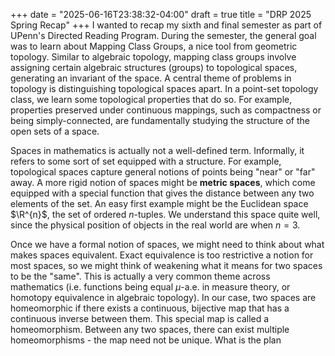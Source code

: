 +++
date = "2025-06-16T23:38:32-04:00"
draft = true
title = "DRP 2025 Spring Recap"
+++
I wanted to recap my sixth and final semester as part of UPenn's Directed Reading Program. During the semester, the general goal was to learn about Mapping Class Groups, a nice tool from geometric topology. Similar to algebraic topology, mapping class groups involve assigning certain algebraic structures (groups) to topological spaces, generating an invariant of the space. A central theme of problems in topology is distinguishing topological spaces apart. In a point-set topology class, we learn some topological properties that do so. For example, properties preserved under continuous mappings, such as compactness or being simply-connected, are fundamentally studying the structure of the open sets of a space. 

Spaces in mathematics is actually not a well-defined term. Informally, it refers to some sort of set equipped with a structure. For example, topological spaces capture general notions of points being "near" or "far" away. A more rigid notion of spaces might be **metric spaces**, which come equipped with a special function that gives the distance between any two elements of the set. An easy first example might be the Euclidean space $\R^{n}$, the set of ordered $n$-tuples. We understand this space quite well, since the physical position of objects in the real world are when $n = 3$. 

Once we have a formal notion of spaces, we might need to think about what makes spaces equivalent. Exact equivalence is too restrictive a notion for most spaces, so we might think of weakening what it means for two spaces to be the "same". This is actually a very common theme across mathematics (i.e. functions being equal $\mu$-a.e. in measure theory, or homotopy equivalence in algebraic topology). In our case, two spaces are homeomorphic if there exists a continuous, bijective map that has a continuous inverse between them. This special map is called a homeomorphism. Between any two spaces, there can exist multiple homeomorphisms - the map need not be unique. What is the plan